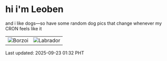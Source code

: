 # hi i'm Leoben

and i like dogs—so have some random dog pics that change whenever my CRON feels like it

|  |  |
|--------|----------|
| ![Borzoi](https://random-dog-vercel.vercel.app/api/random-borzoi?v=1758562374) | ![Labrador](https://random-dog-vercel.vercel.app/api/random-labrador?v=1758562374) |

Last updated: 2025-09-23 01:32 PHT
